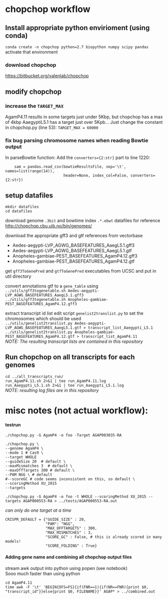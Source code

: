 # chopchop workflow

## Install appropriate python envirioment (using conda)
`conda create -n chopchop python=2.7 biopython numpy scipy pandas`  
activate that environment

### download chopchop
https://bitbucket.org/valenlab/chopchop

## modify chopchop
### increase the `TARGET_MAX`
AgamP4.11 results in some targets just under 5Kbp, but chopchop has a max of 4kbp
AaegyptiL5.1 has a target just over 5Kpb... 
Just change the constant in chopchop.py (line 53):
`TARGET_MAX = 60000`

### fix bug parsing chromosome names when reading Bowtie output
In parseBowtie function:
Add the `converters={2:str}` part to line 1220:
```
    sam = pandas.read_csv(bowtieResultsFile, sep='\t', names=list(range(14)),
                          header=None, index_col=False, converters={2:str})
```

## setup datafiles
`mkdir datafiles`  
`cd datafiles`  

download genome `.3bit` and bowtime index `.*.ebwt` datafiles for reference
http://chopchop.cbu.uib.no/bin/genomes/

download the appropriate gff3 and gtf references from vectorbase
- Aedes-aegypti-LVP_AGWG_BASEFEATURES_AaegL5.1.gff3 
- Aedes-aegypti-LVP_AGWG_BASEFEATURES_AaegL5.1.gtf 
- Anopheles-gambiae-PEST_BASEFEATURES_AgamP4.12.gff3
- Anopheles-gambiae-PEST_BASEFEATURES_AgamP4.12.gtf

get `gff3ToGenePred` and `gtfToGenePred` executables from UCSC and put in util directory

convert annotations gtf to a `gene_table` using  
`../utils/gff3togenetable.sh Aedes-aegypti-LVP_AGWG_BASEFEATURES_AaegL5.1.gff3`  
`../utils/gff3togenetable.sh Anopheles-gambiae-PEST_BASEFEATURES_AgamP4.12.gff3`  

extract transcript id list
edit script `genelist2translist.py` to set the chromosomes which should be used  
`../utils/genelist2translist.py Aedes-aegypti-LVP_AGWG_BASEFEATURES_AaegL5.1.gtf > transcript_list_Aaegypti_L5.1`  
`../utils/genelist2translist.py Anopheles-gambiae-PEST_BASEFEATURES_AgamP4.12.gtf > transcript_list_AgamP4.11`  
*NOTE: The resulting transcript lists are contained in this repository*


## Run chopchop on all transcripts for each genomes
`cd ../all_transcripts_run/`  
`run_AgamP4.11.sh 2>&1 | tee run_AgamP4.11.log`  
`run_Aaegypti_L5.1.sh 2>&1 | tee run_Aaegypti_L5.1.log`  
*NOTE: resulting log files are in this repository*

# misc notes (not actual workflow):

#### testrun  
`./chopchop.py -G AgamP4 -o foo -Target AGAP003035-RA`

```
./chopchop.py \
--genome AgamP4 \
--mode 1 # Cas9 \
--target WHOLE
--guideSize 20  # default \
--maxMismatches 3  # default \
--maxOffTargets 300 # default \
--PAM NGG \ # default
#--scoreGC # code seems inconsistent on this, so default \
--scoringMethod XU_2015
--targets
```

`./chopchop.py -G AgamP4 -o foo -t WHOLE --scoringMethod XU_2015 --targets AGAP000553-RA > ../tests/AGAP000553-RA.out`

*can only do one target at a time*


```
CRISPR_DEFAULT = {"GUIDE_SIZE" : 20,
                  "PAM": "NGG",
                  "MAX_OFFTARGETS" : 300,
                  "MAX_MISMATCHES" : 3,
                  "SCORE_GC" : False, # this is already scored in many models!
                  "SCORE_FOLDING" : True}
```

#### Adding gene name and combining all chopchop output files
stream awk output into python using popen (see notebook)  
Sooo much faster than using python  
```
cd AgamP4.11
time awk -F '\t' 'BEGIN{OFS=FS}{if(FNR==1){if(NR==FNR){print $0, "transcript_id"}}else{print $0, FILENAME}}' AGAP* > ../combined.out
```


